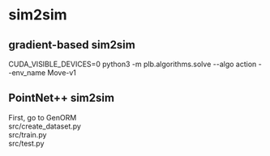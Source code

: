 # sim2sim

## gradient-based sim2sim
CUDA_VISIBLE_DEVICES=0 python3 -m plb.algorithms.solve --algo action --env_name Move-v1

## PointNet++ sim2sim
First, go to GenORM  
src/create_dataset.py  
src/train.py  
src/test.py
